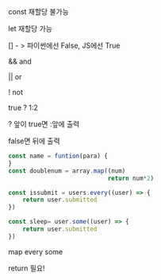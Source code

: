 const 재할당 불가능

let 재할당 가능 

[] - > 파이썬에선 False, JS에선 True

&& and

|| or

! not

true ? 1:2 

? 앞이 true면 :앞에 출력

false면 뒤에 출력

```javascript
const name = funtion(para) {
}
const doublenum = array.map((num)
                            return num*2)
```

```javascript
const issubmit = users.every((user) => {
    return user.submitted
}) 
```

```javascript
const sleep= user.some((user) => {
    return user.submitted
})
```

map every some 

return 필요!

